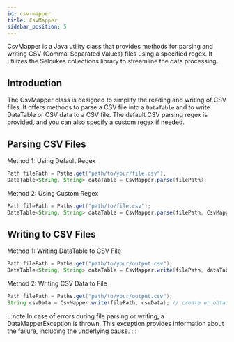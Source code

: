 ```yaml
---
id: csv-mapper
title: CsvMapper
sidebar_position: 5
---
```


CsvMapper is a Java utility class that provides methods for parsing and writing CSV (Comma-Separated Values) files using
a specified regex. It utilizes the Selcukes collections library to streamline the data processing.

## Introduction

The CsvMapper class is designed to simplify the reading and writing of CSV files. It offers methods to parse a CSV file
into a `DataTable` and to write DataTable or CSV data to a CSV file. The default CSV parsing regex is
provided, and you can also specify a custom regex if needed.

## Parsing CSV Files

Method 1: Using Default Regex

```java
Path filePath = Paths.get("path/to/your/file.csv");
DataTable<String, String> dataTable = CsvMapper.parse(filePath);
```

Method 2: Using Custom Regex

```java
Path filePath = Paths.get("path/to/file.csv");
DataTable<String, String> dataTable = CsvMapper.parse(filePath, CsvMapper.CSV_REGEX);
```

## Writing to CSV Files

Method 1: Writing DataTable to CSV File

```java
Path filePath = Paths.get("path/to/your/output.csv");
DataTable<String, String> dataTable = CsvMapper.write(filePath, dataTable); // create or obtain your DataTable
```

Method 2: Writing CSV Data to File

```java
Path filePath = Paths.get("path/to/your/output.csv");
String csvData = CsvMapper.write(filePath, csvData); // create or obtain your CSV data as a string
```

:::note
In case of errors during file parsing or writing, a DataMapperException is thrown. This exception provides information
about the failure, including the underlying cause.
:::
